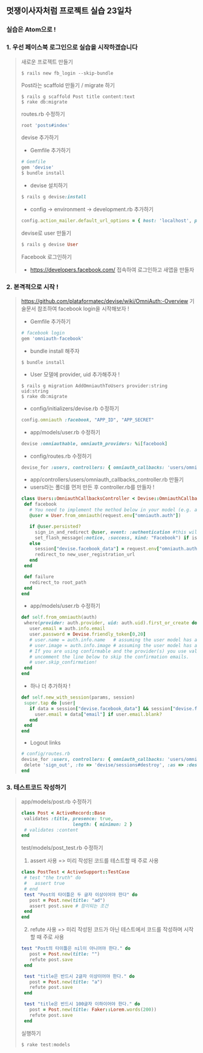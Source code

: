 ## 멋쟁이사자처럼 프로젝트 실습 23일차

### 실습은 Atom으로 !



### 1. 우선 페이스북 로그인으로 실습을 시작하겠습니다

>새로운 프로젝트 만들기
>
>```
>$ rails new fb_login --skip-bundle
>```
>
>Post라는 scaffold 만들기 / migrate 하기
>
>```
>$ rails g scaffold Post title content:text
>$ rake db:migrate
>```
>
>routes.rb 수정하기
>
>```ruby
>root 'posts#index'
>```
>
>devise 추가하기
>
>- Gemfile 추가하기
>
>```ruby
># Gemfile 
>gem 'devise'
>$ bundle install
>```
>
>- devise 설치하기
>
>```ruby
>$ rails g devise:install
>```
>
>- config -> environment -> development.rb 추가하기
>
>```ruby
>config.action_mailer.default_url_options = { host: 'localhost', port: 3000 }
>```
>
>devise로 user 만들기
>
>```ruby
>$ rails g devise User
>```
>
>Facebook 로그인하기
>
>- https://developers.facebook.com/ 접속하여 로그인하고 새앱을 만들자



### 2. 본격적으로 시작 !

>https://github.com/plataformatec/devise/wiki/OmniAuth:-Overview 기술문서 참조하여 facebook login을 시작해보자 !
>
>- Gemfile 추가하기
>
>```ruby
># facebook login
>gem 'omniauth-facebook'
>```
>
>- bundle install 해주자
>
>```
>$ bundle install
>```
>
>- User 모델에 provider, uid 추가해주자 !
>
>```
>$ rails g migration AddOmniauthToUsers provider:string uid:string
>$ rake db:migrate
>```
>
>- config/initializers/devise.rb 수정하기
>
>```ruby
>config.omniauth :facebook, "APP_ID", "APP_SECRET"
>```
>
>- app/models/user.rb 수정하기
>
>```ruby
>devise :omniauthable, omniauth_providers: %i[facebook]
>```
>
>- config/routes.rb 수정하기
>
>```ruby
>devise_for :users, controllers: { omniauth_callbacks: 'users/omniauth_callbacks' }
>```
>
>- app/controllers/users/omniauth_callbacks_controller.rb 만들기
>  - users라는 폴더를 먼저 만든 후 controller.rb를 만들자 !
>
>```ruby
>class Users::OmniauthCallbacksController < Devise::OmniauthCallbacksController
>  def facebook
>    # You need to implement the method below in your model (e.g. app/models/user.rb)
>    @user = User.from_omniauth(request.env["omniauth.auth"])
>
>    if @user.persisted?
>      sign_in_and_redirect @user, event: :authentication #this will throw if @user is not activated
>      set_flash_message(:notice, :success, kind: "Facebook") if is_navigational_format?
>    else
>      session["devise.facebook_data"] = request.env["omniauth.auth"]
>      redirect_to new_user_registration_url
>    end
>  end
>
>  def failure
>    redirect_to root_path
>  end
>end
>```
>
>- app/models/user.rb 수정하기
>
>```ruby
>def self.from_omniauth(auth)
>  where(provider: auth.provider, uid: auth.uid).first_or_create do |user|
>    user.email = auth.info.email
>    user.password = Devise.friendly_token[0,20]
>    # user.name = auth.info.name   # assuming the user model has a name 
>    # user.image = auth.info.image # assuming the user model has an image
>    # If you are using confirmable and the provider(s) you use validate emails,
>    # uncomment the line below to skip the confirmation emails.
>    # user.skip_confirmation!
>  end
>end
>```
>
>- 하나 더 추가하자 !
>
>```ruby
>def self.new_with_session(params, session)
>  super.tap do |user|
>    if data = session["devise.facebook_data"] && session["devise.facebook_data"]["extra"]["raw_info"]
>      user.email = data["email"] if user.email.blank?
>    end
>  end
>end
>```
>
>- Logout links
>
>```ruby
># config/routes.rb
>devise_for :users, controllers: { omniauth_callbacks: 'users/omniauth_callbacks' } do
>  delete 'sign_out', :to => 'devise/sessions#destroy', :as => :destroy_user_session
>end
>```
>
>

### 3. 테스트코드 작성하기

>app/models/post.rb 수정하기
>
>```ruby
>class Post < ActiveRecord::Base
>  validates :title, presence: true,
>                    length: { minimun: 2 }
>  # validates :content
>end
>
>```
>
>test/models/post_test.rb 수정하기
>
>1. assert 사용 => 미리 작성된 코드를 테스트할 때 주로 사용
>
>```ruby
>class PostTest < ActiveSupport::TestCase
>  # test "the truth" do
>  #   assert true
>  # end
>  test "Post의 타이틀은 두 글자 이상이어야 한다" do
>    post = Post.new(title: "ad")
>    assert post.save # 참이되는 조건
>  end
>end
>```
>
>2. refute 사용 => 미리 작성된 코드가 아닌 테스트에서 코드를 작성하며 시작할 때 주로 사용
>
>```ruby
>test "Post의 타이틀은 nil이 아니어야 한다." do
>    post = Post.new(title: "")
>    refute post.save
>  end
>
>  test "title은 반드시 2글자 이상이어야 한다." do
>    post = Post.new(title: "a")
>    refute post.save
>  end
>
>  test "title은 반드시 100글자 이하이어야 한다." do
>    post = Post.new(title: Faker::Lorem.words(200))
>    refute post.save
>  end	
>```
>
>실행하기
>
>```
>$ rake test:models
>```
>
>


